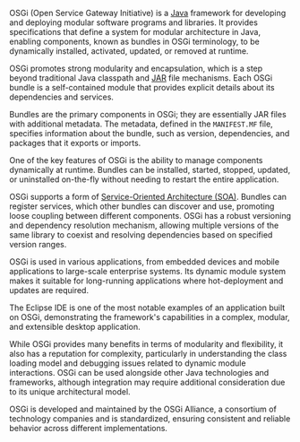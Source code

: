 OSGi (Open Service Gateway Initiative) is a [Java](../programming/java.md) framework for developing and deploying modular software programs and libraries. It provides specifications that define a system for modular architecture in Java, enabling components, known as bundles in OSGi terminology, to be dynamically installed, activated, updated, or removed at runtime.

OSGi promotes strong modularity and encapsulation, which is a step beyond traditional Java classpath and [JAR](../misc/jar.md) file mechanisms. Each OSGi bundle is a self-contained module that provides explicit details about its dependencies and services.

Bundles are the primary components in OSGi; they are essentially JAR files with additional metadata. The metadata, defined in the `MANIFEST.MF` file, specifies information about the bundle, such as version, dependencies, and packages that it exports or imports.

One of the key features of OSGi is the ability to manage components dynamically at runtime. Bundles can be installed, started, stopped, updated, or uninstalled on-the-fly without needing to restart the entire application.

OSGi supports a form of [Service-Oriented Architecture (SOA)](../misc/soa.md). Bundles can register services, which other bundles can discover and use, promoting loose coupling between different components. OSGi has a robust versioning and dependency resolution mechanism, allowing multiple versions of the same library to coexist and resolving dependencies based on specified version ranges.

OSGi is used in various applications, from embedded devices and mobile applications to large-scale enterprise systems. Its dynamic module system makes it suitable for long-running applications where hot-deployment and updates are required.

The Eclipse IDE is one of the most notable examples of an application built on OSGi, demonstrating the framework's capabilities in a complex, modular, and extensible desktop application.

While OSGi provides many benefits in terms of modularity and flexibility, it also has a reputation for complexity, particularly in understanding the class loading model and debugging issues related to dynamic module interactions. OSGi can be used alongside other Java technologies and frameworks, although integration may require additional consideration due to its unique architectural model.

OSGi is developed and maintained by the OSGi Alliance, a consortium of technology companies and is standardized, ensuring consistent and reliable behavior across different implementations.